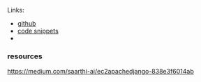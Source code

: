 

Links:
* [github](https://github.com/CoreyMSchafer/code_snippets/tree/master/Django_Blog)
* [code snippets](https://github.com/CoreyMSchafer/code_snippets/tree/master/Django_Blog/snippets)
* 


### resources
<https://medium.com/saarthi-ai/ec2apachedjango-838e3f6014ab>




